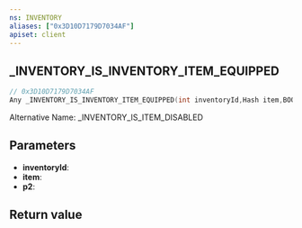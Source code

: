 ```yaml
---
ns: INVENTORY
aliases: ["0x3D10D7179D7034AF"]
apiset: client
---
```

## _INVENTORY_IS_INVENTORY_ITEM_EQUIPPED

```c
// 0x3D10D7179D7034AF
Any _INVENTORY_IS_INVENTORY_ITEM_EQUIPPED(int inventoryId,Hash item,BOOL p2);
```

Alternative Name: _INVENTORY_IS_ITEM_DISABLED

## Parameters
* **inventoryId**:
* **item**:
* **p2**:

## Return value

